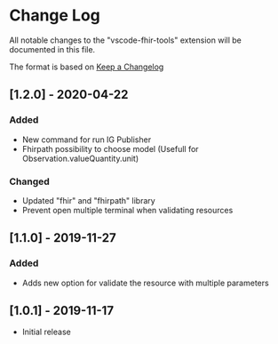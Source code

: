# Change Log

All notable changes to the "vscode-fhir-tools" extension will be documented in this file.

The format is based on [Keep a Changelog](http://keepachangelog.com/)

## [1.2.0] - 2020-04-22

### Added

- New command for run IG Publisher
- Fhirpath possibility to choose model (Usefull for Observation.valueQuantity.unit)

### Changed

- Updated "fhir" and "fhirpath" library
- Prevent open multiple terminal when validating resources

## [1.1.0] - 2019-11-27

### Added

- Adds new option for validate the resource with multiple parameters

## [1.0.1] - 2019-11-17

- Initial release
